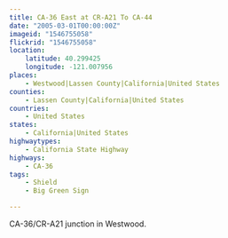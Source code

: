 ```yaml
---
title: CA-36 East at CR-A21 To CA-44
date: "2005-03-01T00:00:00Z"
imageid: "1546755058"
flickrid: "1546755058"
location:
    latitude: 40.299425
    longitude: -121.007956
places:
    - Westwood|Lassen County|California|United States
counties:
    - Lassen County|California|United States
countries:
    - United States
states:
    - California|United States
highwaytypes:
    - California State Highway
highways:
    - CA-36
tags:
    - Shield
    - Big Green Sign

---
```

CA-36/CR-A21 junction in Westwood.